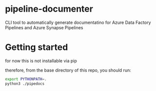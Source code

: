 # pipeline-documenter
CLI tool to automatically generate documentatino for Azure Data Factory Pipelines and Azure Synapse Pipelines

# Getting started

for now this is not installable via pip

therefore, from the base directory of this repo, you should run:

```bash
export PYTHONPATH=.
python3 ./pipedocs
```